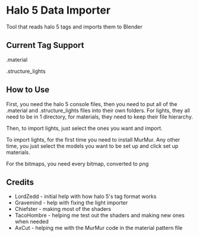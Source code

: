 # Halo 5 Data Importer
 Tool that reads halo 5 tags and imports them to Blender

## Current Tag Support

.material

.structure_lights

## How to Use
First, you need the halo 5 console files, then you need to put all of the .material and .structure_lights files into their own folders. For lights, they all need to be in 1 directory, for materials, they need to keep their file hierarchy.

Then, to import lights, just select the ones you want and import.

To import lights, for the first time you need to install MurMur. Any other time, you just select the models you want to be set up and click set up materials.

For the bitmaps, you need every bitmap, converted to png

## Credits
- LordZedd - initial help with how halo 5's tag format works
- Gravemind - help with fixing the light importer
- Chiefster - making most of the shaders
- TacoHombre - helping me test out the shaders and making new ones when needed
- AxCut - helping me with the MurMur code in the material pattern file
